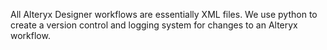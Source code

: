 All Alteryx Designer workflows are essentially XML files. We use python to create a version control and logging system for changes to an Alteryx workflow.
